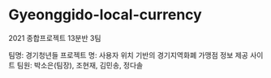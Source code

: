 # Gyeonggido-local-currency

2021 종합프로젝트 13분반 3팀

팀명: 경기청년들
프로젝트 명: 사용자 위치 기반의 경기지역화폐 가맹점 정보 제공 사이트
팀원: 박소은(팀장), 조현재, 김민송, 정다솔
